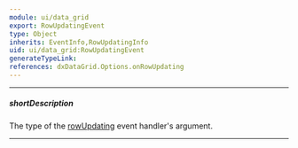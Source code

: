 ```yaml
---
module: ui/data_grid
export: RowUpdatingEvent
type: Object
inherits: EventInfo,RowUpdatingInfo
uid: ui/data_grid:RowUpdatingEvent
generateTypeLink: 
references: dxDataGrid.Options.onRowUpdating
---
```

---
##### shortDescription
The type of the [rowUpdating]({basewidgetpath}/Events/#rowUpdating) event handler's argument.

---
<!-- Description goes here -->